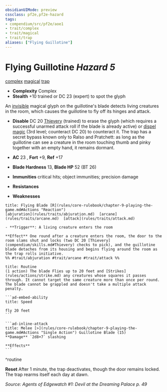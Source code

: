 ```yaml
---
obsidianUIMode: preview
cssclass: pf2e,pf2e-hazard
tags:
- compendium/src/pf2e/aoe1
- trait/complex
- trait/magical
- trait/trap
aliases: ["Flying Guillotine"]
---
```

# Flying Guillotine *Hazard 5*  
[complex](rules/traits/complex.md)  [magical](rules/traits/magical.md)  [trap](rules/traits/trap.md)  

- **Complexity** Complex
- **Stealth** +10 trained or DC 23 (expert) to spot the glyph  

An [invisible](rules/conditions.md#Invisible) magical glyph on the guillotine's blade detects living creatures in the room, which causes the guillotine to fly off its hinges and attack.

- **Disable** DC 20 [Thievery](compendium/skills.md#Thievery) (trained) to erase the glyph (which requires a successful unarmed attack roll if the blade is already active) or [dispel magic](compendium/spells/dispel-magic.md) (3rd level; counteract DC 20) to counteract it. The trap has a secret bypass known only to Ralso and Pratchett: as long as the guillotine can see a creature in the room touching thumb and pinky together with an empty hand, it remains dormant.  

- **AC** 23 , **Fort** +9, **Ref** +17
- **Blade Hardness** 13, **Blade HP** 52 (BT 26)
- **Immunities** critical hits; object immunities; precision damage
- **Resistances** 
- **Weaknesses** 
     
```ad-embed-ability
title: Flying Blade [R](rules/core-rulebook/chapter-9-playing-the-game.md#Actions "Reaction")
[abjuration](rules/traits/abjuration.md)  [arcane](rules/traits/arcane.md)  [attack](rules/traits/attack.md)  

- **Trigger**: A living creature enters the room

**Effect** One round after a creature enters the room, the door to the room slams shut and locks (two DC 20 [Thievery](compendium/skills.md#Thievery) checks to pick), and the guillotine blade detaches from its housing and begins flying around the room as the trap rolls initiative.  
%% #trait/abjuration #trait/arcane #trait/attack %%
```

````ad-pf2-summary
title: Routine
(1 action) The blade Flies up to 20 feet and [Strikes](rules/actions/strike.md) any creatures whose squares it passes through. It cannot target the same creature more than once per round. The blade cannot be grappled and doesn't take a multiple attack penalty.

```ad-embed-ability
title: Speed

fly 20 feet
```

```ad-inline-attack
title: Melee [>](rules/core-rulebook/chapter-9-playing-the-game.md#Actions "Single Action") Guillotine Blade (15)
**Damage** `2d8+7` slashing 
 
**Effects**
```
````
^routine

**Reset** After 1 minute, the trap deactivates, though the door remains locked. The trap rearms itself each day at dawn.  

*Source: Agents of Edgewatch #1: Devil at the Dreaming Palace p. 49*